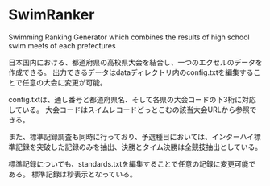 # SwimRanker
Swimming Ranking Generator which combines the results of high school swim meets of each prefectures

日本国内における、都道府県の高校県大会を結合し、一つのエクセルのデータを作成できる。
出力できるデータはdataディレクトリ内のconfig.txtを編集することで任意の大会に変更が可能。

config.txtは、通し番号と都道府県名、そして各県の大会コードの下3桁に対応している。
大会コードはスイムレコードどっとこむの該当大会URLから参照できる。

また、標準記録調査も同時に行っており、予選種目においては、インターハイ標準記録を突破した記録のみを抽出、決勝とタイム決勝は全競技抽出としている。

標準記録についても、standards.txtを編集することで任意の記録に変更可能である。
標準記録は秒表示となっている。
